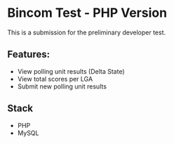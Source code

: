 # Bincom Test - PHP Version

This is a submission for the preliminary developer test.

## Features:
- View polling unit results (Delta State)
- View total scores per LGA
- Submit new polling unit results

## Stack
- PHP
- MySQL
